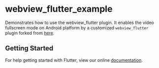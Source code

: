 # webview_flutter_example

Demonstrates how to use the webview_flutter plugin.
It enables the video fullscreen mode on Android platform by a customized `webview_flutter` plugin forked from [here](https://github.com/flutter/plugins/tree/master/packages/webview_flutter).

## Getting Started

For help getting started with Flutter, view our online
[documentation](https://flutter.io/).
